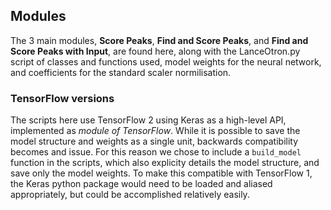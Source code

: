 ## Modules

The 3 main modules, **Score Peaks**, **Find and Score Peaks**, and **Find and Score Peaks with Input**, are found here, along with the LanceOtron.py script of classes and functions used, model weights for the neural network, and coefficients for the standard scaler normilisation.

### TensorFlow versions

The scripts here use TensorFlow 2 using Keras as a high-level API, implemented as *module of TensorFlow*. While it is possible to save the model structure and weights as a single unit, backwards compatibility becomes and issue. For this reason we chose to include a `build_model` function in the scripts, which also explicity details the model structure, and save only the model weights. To make this compatible with TensorFlow 1, the Keras python package would need to be loaded and aliased appropriately, but could be accomplished relatively easily.
